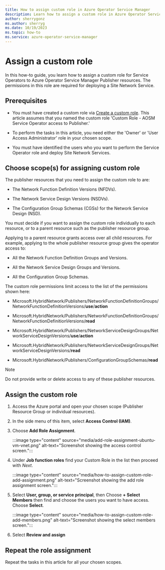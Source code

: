 ```yaml
---
title: How to assign custom role in Azure Operator Service Manager
description: Learn how to assign a custom role in Azure Operator Service Manager.
author: sherrygonz
ms.author: sherryg
ms.date: 10/19/2023
ms.topic: how-to
ms.service: azure-operator-service-manager
---
```


# Assign a custom role

In this how-to guide, you learn how to assign a custom role for Service Operators to Azure Operator Service Manager Publisher resources. The permissions in this role are required for deploying a Site Network Service.

## Prerequisites

- You must have created a custom role via [Create a custom role](how-to-create-custom-role.md).  This article assumes that you named the custom role 'Custom Role - AOSM Service Operator access to Publisher.'

- To perform the tasks in this article, you need either the 'Owner' or 'User Access Administrator' role in your chosen scope.

- You must have identified the users who you want to perform the Service Operator role and deploy Site Network Services.

## Choose scope(s) for assigning custom role

The publisher resources that you need to assign the custom role to are:

- The Network Function Definition Versions (NFDVs).

- The Network Service Design Versions (NSDVs).

- The Configuration Group Schemas (CGSs) for the Network Service Design (NSD).

You must decide if you want to assign the custom role individually to each resource, or to a parent resource such as the publisher resource group. 

Applying to a parent resource grants access over all child resources. For example, applying to the whole publisher resource group gives the operator access to:

- All the Network Function Definition Groups and Versions.

- All the Network Service Design Groups and Versions.

- All the Configuration Group Schemas.

The custom role permissions limit access to the list of the permissions shown here:

- Microsoft.HybridNetwork/Publishers/NetworkFunctionDefinitionGroups/NetworkFunctionDefinitionVersions/**use**/**action**

- Microsoft.HybridNetwork/Publishers/NetworkFunctionDefinitionGroups/NetworkFunctionDefinitionVersions/**read**

- Microsoft.HybridNetwork/Publishers/NetworkServiceDesignGroups/NetworkServiceDesignVersions/**use**/**action**

- Microsoft.HybridNetwork/Publishers/NetworkServiceDesignGroups/NetworkServiceDesignVersions/**read**

- Microsoft.HybridNetwork/Publishers/ConfigurationGroupSchemas/**read**

> [!NOTE]
> Do not provide write or delete access to any of these publisher resources.


## Assign the custom role

1. Access the Azure portal and open your chosen scope (Publisher Resource Group or individual resources).

2. In the side menu of this item, select **Access Control (IAM)**.

3. Choose **Add Role Assignment**.

    :::image type="content" source="media/add-role-assignment-ubuntu-vm-vnet.png" alt-text="Screenshot showing the access control screen.":::

4. Under **Job function roles** find your Custom Role in the list then proceed with *Next*. 

    :::image type="content" source="media/how-to-assign-custom-role-add-assignment.png" alt-text="Screenshot showing the add role assignment screen.":::


5. Select **User, group, or service principal**, then Choose **+ Select Members** then find and choose the users you want to have access. Choose **Select**.

    :::image type="content" source="media/how-to-assign-custom-role-add-members.png" alt-text="Screenshot showing the select members screen.":::

7. Select **Review and assign**

## Repeat the role assignment

Repeat the tasks in this article for all your chosen scopes.
